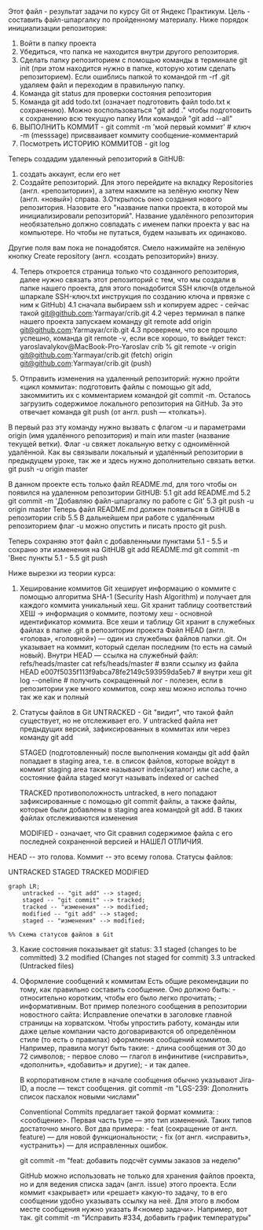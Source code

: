 Этот файл - результат задачи по курсу Git от Яндекс Практикум. Цель - составить файл-шпаргалку по пройденному материалу. Ниже порядок инициализации репозитория:

1. Войти в папку проекта
2. Убедиться, что папка не находится внутри другого репозитория.
3. Сделать папку репозиторием с помощью команды в терминале git init (при этом находится нужно в папке, которую хотим сделать репозиторием). 
Если ошиблись папкой то командой rm -rf .git удаляем файл и переходим в правильную папку.
4. Команда git status для проверки состояния репозитория
5. Команда git add todo.txt (означает подготовить файл todo.txt к сохранению).
Можно воспользоваться "git add ." чтобы подготовить к сохранению всю текущую папку
Или командой "git add --all"
6. ВЫПОЛНИТЬ КОММИТ - git commit -m 'мой первый коммит' # ключ -m (messsage) присвваивает коммиту сообщение-комментарий
7. Посмотреть ИСТОРИЮ КОММИТОВ - git log


Теперь создадим удаленный репозиторий в GitHUB:
1. создать аккаунт, если его нет
2. Создайте репозиторий. Для этого перейдите на вкладку Repositories (англ. «репозитории»), а затем нажмите на зелёную кнопку New (англ. «новый») справа.
3.Открылось окно создания нового репозитория. Назовите его "название папки проекта, в которой мы инициализировали репозиторий". Название удалённого репозитория необязательно должно совпадать с именем папки проекта у вас на компьютере. Но чтобы не путаться, будем называть их одинаково.

Другие поля вам пока не понадобятся. Смело нажимайте на зелёную кнопку Create repository (англ. «создать репозиторий») внизу.

4. Теперь откроется страница только что созданного репозитория, далее нужно связать этот репозиторий с тем, что мы создали в папке нашего проекта, для этого понадобится SSH ключ(в отдельной шпаркале SSH-ключ.txt инструкция по созданию ключа и првязке с ним к GitHub)
4.1 сначала выбираем ssh и копируем адрес - сейчас такой git@github.com:Yarmayar/crib.git
4.2 через терминал в папке нашего проекта запускаем команду 
git remote add origin git@github.com:Yarmayar/crib.git
4.3 проверяем, что все прошло успешно, команда git remote -v, если все хорошо, то выйдет текст:
yaroslavalykov@MacBook-Pro-Yaroslav crib % git remote -v
origin	git@github.com:Yarmayar/crib.git (fetch)
origin	git@github.com:Yarmayar/crib.git (push)

5. Отправить изменения на удаленный репозиторий: нужно пройти «цикл коммита»: подготовить файлы с помощью git add, закоммитить их с комментарием командой git commit -m. Осталось загрузить содержимое локального репозитория на GitHub. За это отвечает команда git push (от англ. push — «толкать»).

В первый раз эту команду нужно вызвать с флагом -u и параметрами origin (имя удалённого репозитория) и main или master (название текущей ветки). Флаг -u свяжет локальную ветку с одноимённой удалённой. Как вы связывали локальный и удалённый репозитории в предыдущем уроке, так же и здесь нужно дополнительно связать ветки. git push -u origin master

В данном проекте есть только файл README.md, для того чтобы он появился на удаленном репозитории GitHUB:
5.1 git add README.md
5.2 git commit -m 'Добавляю файл-шпаргалку по работе с Git'
5.3 git push -u origin master
Теперь файл README.md должен появиться в GitHUB в репозитории crib
5.5 В дальнейшем при работе с удалённым репозиторием флаг -u можно опустить и писать просто git push.

Теперь сохраняю этот файл с добавленными пунктами 5.1 - 5.5 и сохраню эти изменения на GitHUB
git add README.md
git commit -m 'Внес пункты 5.1 - 5.5
git push

Ниже вырезки из теории курса:
1. Хеширование коммитов
	Git хеширует информацию о коммите с помощью алгоритма SHA-1 (Security Hash Algorithm) и получает для каждого коммита уникальный хеш.
	Git хранит таблицу соответствий ХЕШ -> информация о коммите, поэтому хеш - основной идентификатор коммита. 
	Все хеши и таблицу Git хранит в служебных файлах в папке .git в репозитории проекта
	Файл HEAD (англ. «голова», «головной») — один из служебных файлов папки .git. Он указывает на коммит, который сделан последним (то есть на самый новый).
	Внутри HEAD — ссылка на служебный файл: refs/heads/master
	cat refs/heads/master # взяли ссылку из файла HEAD
	e007f5035f113f9abca78fe2149c593959da5eb7 # внутри хеш
	git log --oneline # получить сокращенный лог -  полезен, если в репозитории уже много коммитов, сокр хеш можно использ точно так же как и полный


2. Статусы файлов в Git
	UNTRACKED - Git "видит", что такой файл существует, но не отслеживает его. У untracked файла нет предыдущих версий, зафиксированных в коммитах или через команду git add

	STAGED (подготовленный) после выполнения команды git add файл попадает в staging area, т.е. в список файлов, которые войдут в коммит
		staging area также называют index(каталог) или cache, а состояние файла staged могут называть indexed or cached

	TRACKED противоположность untracked, в него попадают зафиксированные с помощью git commit файлы, а также файлы, которые были добавлены в 		staging area командой git add. В таких файлах отслеживаются изменения

	MODIFIED - означает, что Git сравнил содержимое файла с его последней сохраненной версией и НАШЕЛ ОТЛИЧИЯ.

HEAD -- это голова.
Коммит -- это всему голова.
Статусы файлов:

UNTRACKED
STAGED
TRACKED
MODIFIED

```mermaid
graph LR;
	untracked -- "git add" --> staged;
	staged -- "git commit" --> tracked;
	tracked -- "изменения" --> modified;
	modified -- "git add" --> staged;
	staged -- "изменения" --> modified;

%% Схема статусов файлов в Git
```


3. Какие состояния показывает git status:
	3.1 staged (changes to be committed)
	3.2 modified (Changes not staged for commit)
	3.3 untracked (Untracked files)

4. Оформление сообщений к коммитам
	Есть общие рекомендации по тому, как правильно составить сообщение. Оно должно быть:
		- относительно коротким, чтобы его было легко прочитать;
		- информативным.
	Вот пример полезного сообщения в репозитории новостного сайта: Исправление опечатки в заголовке главной страницы на хорватском. 
	Чтобы упростить работу, команды или даже целые компании часто договариваются об определённом стиле (то есть о правилах) оформления сообщений 	коммитов.
	Например, правила могут быть такие:
		- длина сообщения от 30 до 72 символов;
		- первое слово — глагол в инфинитиве («исправить», «дополнить», «добавить» и другие);
		- и так далее.

	В корпоративном стиле в начале сообщения обычно указывают Jira-ID, а после — текст сообщения.
		git commit -m "LGS-239: Дополнить список пасхалок новыми числами" 

	Conventional Commits предлагает такой формат коммита: <type>: <сообщение>. Первая часть type — это тип изменений. Таких типов достаточно 	много. Вот два примера:
		- feat (сокращение от англ. feature) — для новой функциональности;
		- fix (от англ. «исправить», «устранить») — для исправленных ошибок.
	
	git commit -m "feat: добавить подсчёт суммы заказов за неделю" 

	GitHub можно использовать не только для хранения файлов проекта, но и для ведения списка задач (англ. issue) этого проекта. Если коммит 	«закрывает» или «решает» какую-то задачу, то в его сообщении удобно указывать ссылку на неё. Для этого в любом месте сообщения нужно 		указать #<номер задачи>. Например, вот так.
		git commit -m "Исправить #334, добавить график температуры"


